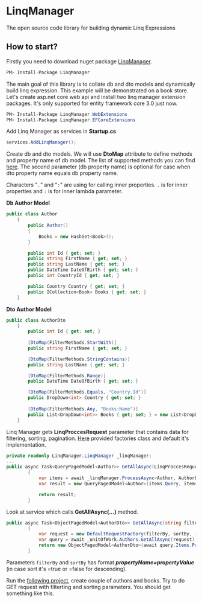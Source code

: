 # LinqManager
The open source code library for building dynamic Linq Expressions

## How to start?

Firstly you need to download nuget package [LinqManager](https://www.nuget.org/packages/LinqManager/).


```cs
PM> Install-Package LinqManager
```

The main goal of this library is to collate db and dto models and dynamically build linq expression. This example will be demonstrated on a book store. Let's create asp.net core web api and install two linq manager extension packages. It's only supported for entity framework core 3.0 just now. 

```cs
PM> Install-Package LinqManager.WebExtensions
PM> Install-Package LinqManager.EFCoreExtensions 
```

Add Linq Manager as services in **Startup.cs**

```cs
services.AddLinqManager();
```

Create db and dto models. We will use **DtoMap** attribute to define methods and property name of db model. The list of supported methods you can find [here](https://github.com/hrishynpavlo/LinqManager/blob/master/LinqManager/Enums/FilterMethods.cs). The second parameter (db property name) is optional for case when dto property name equals db property name. 

Characters "`.`" and "`:`" are using for calling inner properties. `.` is for inner properties and `:` is for inner lambda parameter.

**Db Author Model**
```cs
public class Author
    {
        public Author()
        {
            Books = new HashSet<Book>();
        }

        public int Id { get; set; }
        public string FirstName { get; set; }
        public string LastName { get; set; }
        public DateTime DateOfBirth { get; set; }
        public int CountryId { get; set; }

        public Country Country { get; set; }
        public ICollection<Book> Books { get; set; }
    }
```

**Dto Author Model**
```cs
public class AuthorDto
    {
        public int Id { get; set; }
        
        [DtoMap(FilterMethods.StartWith)]
        public string FirstName { get; set; }

        [DtoMap(FilterMethods.StringContains)]
        public string LastName { get; set; }

        [DtoMap(FilterMethods.Range)]
        public DateTime DateOfBirth { get; set; }

        [DtoMap(FilterMethods.Equals, "Country.Id")]
        public DropDown<int> Country { get; set; }
        
        [DtoMap(FilterMethods.Any, "Books:Name")]
        public List<DropDown<int>> Books { get; set; } = new List<DropDown<int>>();
    }
```

Linq Manager gets **LinqProccesRequest** parameter that contains data for filtering, sorting, pagination. [Here](https://github.com/hrishynpavlo/LinqManager/tree/master/LinqManager/Factories) provided factories class and default it's implementation.

```cs
private readonly LinqManager.LinqManager _linqManager;
...
public async Task<QueryPagedModel<Author>> GetAllAsync(LinqProccesRequest request)
        {
            var items = await _linqManager.ProcessAsync<Author, AuthorDto>(_db.Authors, request);
            var result = new QueryPagedModel<Author>(items.Query, items.Count);

            return result;
        }
```

Look at service which calls **GetAllAsync(...)** method.

```cs
public async Task<ObjectPagedModel<AuthorDto>> GetAllAsync(string filterBy, string sortBy)
        {
            var request = new DefaultRequestFactory(filterBy, sortBy, 1, 10).CreateRequest();
            var query = await _unitOfWork.Authors.GetAllAsync(request);
            return new ObjectPagedModel<AuthorDto>(await query.Items.ProjectTo<AuthorDto>(_mapper.ConfigurationProvider).ToListAsync(), query.Count);
        }
```

Parameters `filterBy` and `sortBy` has format ***propertyName=propertyValue*** (in case sort it's =true or =false for descending).

Run the [following project](https://github.com/hrishynpavlo/LinqManager/tree/master/BookStore), create couple of authors and books. Try to do GET request  with filterting and sorting parameters. You should get something like this.

![]()
